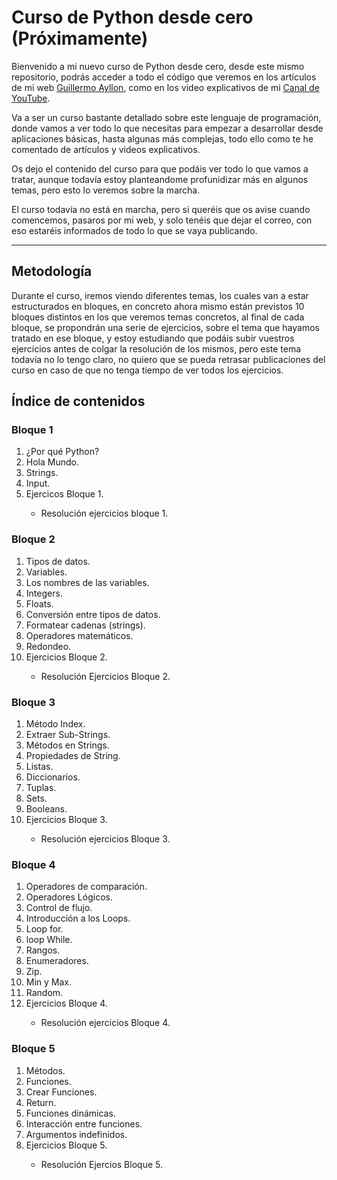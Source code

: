# Curso de Python desde cero (Próximamente)
<p>Bienvenido a mi nuevo curso de Python desde cero, desde este mismo repositorio, podrás acceder a todo el código que veremos en los artículos de mi web <a href = "https://guillermoayllon.com/blog">Guillermo Ayllon</a>, como en los video explicativos de mi <a href = "https://www.youtube.com/@GuillermopAyllon">Canal de YouTube</a>.
<p>Va a ser un curso bastante detallado sobre este lenguaje de programación, donde vamos a ver todo lo que necesitas para empezar a desarrollar desde aplicaciones básicas, hasta algunas más complejas, todo ello como te he comentado de artículos y videos explicativos.</p>
<p>Os dejo el contenido del curso para que podáis ver todo lo que vamos a tratar, aunque todavía estoy planteandome profunidizar más en algunos temas, pero esto lo veremos sobre la marcha.</p>
<p>El curso todavía no está en marcha, pero si queréis que os avise cuando comencemos, pasaros por mi web, y solo tenéis que dejar el correo, con eso estaréis informados de todo lo que se vaya publicando.</p>

<hr>

## Metodología
<p>Durante el curso, iremos viendo diferentes temas, los cuales van a estar estructurados en bloques, en concreto ahora mismo están previstos 10 bloques distintos en los que veremos temas concretos, al final de cada bloque, se propondrán una serie de ejercicios, sobre el tema que hayamos tratado en ese bloque, y estoy estudiando que podáis subir vuestros ejercicios antes de colgar la resolución de los mismos, pero este tema todavía no lo tengo claro, no quiero que se pueda retrasar publicaciones del curso en caso de que no tenga tiempo de ver todos los ejercicios.</p>

## Índice de contenidos

### Bloque 1
<ol>
    <li>¿Por qué Python?</li>
    <li>Hola Mundo.</li>
    <li>Strings.</li>
    <li>Input.</li>
    <li>Ejercicos Bloque 1.</li>
    <ul>
        <li>Resolución ejercicios bloque 1.</li>
    <ul>
</ol>

### Bloque 2
<ol>
    <li>Tipos de datos.</li>
    <li>Variables.</li>
    <li>Los nombres de las variables.</li>
    <li>Integers.</li>
    <li>Floats.</li>
    <li>Conversión entre tipos de datos.</li>
    <li>Formatear cadenas (strings).</li>
    <li>Operadores matemáticos.</li>
    <li>Redondeo.</li>
    <li>Ejercicios Bloque 2.</li>
    <ul>
        <li>Resolución Ejercicios Bloque 2.</li>
    </ul>
</ol>

### Bloque 3

<ol>
    <li>Método Index.</li>
    <li>Extraer Sub-Strings.</li>
    <li>Métodos en Strings.</li>
    <li>Propiedades de String.</li>
    <li>Listas.</li>
    <li>Diccionarios.</li>
    <li>Tuplas.</li>
    <li>Sets.</li>
    <li>Booleans.</li>
    <li>Ejercicios Bloque 3.</li>
    <ul>
        <li>Resolución ejercicios Bloque 3.</li>
    </ul>
</ol>

### Bloque 4

<ol>
    <li>Operadores de comparación.</li>
    <li>Operadores Lógicos.</li>
    <li>Control de flujo.</li>
    <li>Introducción a los Loops.</li>
    <li>Loop for.</li>
    <li>loop While.</li>
    <li>Rangos.</li>
    <li>Enumeradores.</li>
    <li>Zip.</li>
    <li>Min y Max.</li>
    <li>Random.</li>
    <li>Ejercicios Bloque 4.</li>
    <ul>
        <li>Resolución ejercicios Bloque 4.</li>
    </ul>
</ol>

### Bloque 5

<ol>
    <li>Métodos.</li>
    <li>Funciones.</li>
    <li>Crear Funciones.</li>
    <li>Return.</li>
    <li>Funciones dinámicas.</li>
    <li>Interacción entre funciones.</li>
    <li>Argumentos indefinidos.</li>
    <li>Ejercicios Bloque 5.</li>
    <ul>
        <li>Resolución Ejercios Bloque 5.</li>
    </ul>
</ol>

